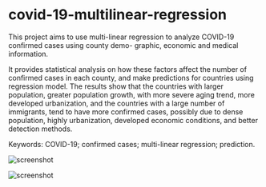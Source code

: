 # covid-19-multilinear-regression

This project aims to use multi-linear regression to analyze COVID-19 confirmed cases using county demo- graphic, economic and medical information. 


It provides statistical analysis on how these factors affect the number of confirmed cases in each county, and make predictions for countries using regression model. The results show that the countries with larger population,
greater population growth, with more severe aging trend, more developed urbanization, and the countries with a large number of immigrants, tend to have more confirmed cases, possibly due to dense population, highly urbanization, developed economic conditions, and better detection methods.


Keywords: COVID-19; confirmed cases; multi-linear regression; prediction.

![screenshot](doc/home1.png)

![screenshot](doc/home2.png)



